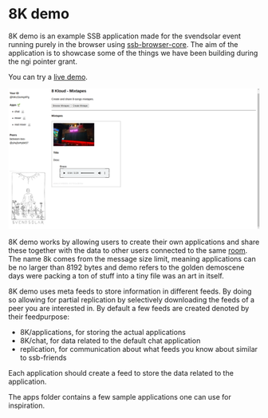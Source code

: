 <!--
SPDX-FileCopyrightText: 2021 Anders Rune Jensen <arj03@protonmail.ch>

SPDX-License-Identifier: CC0-1.0
-->

# 8K demo

8K demo is an example SSB application made for the svendsolar event
running purely in the browser using [ssb-browser-core]. The aim of the
application is to showcase some of the things we have been building
during the ngi pointer grant.

You can try a [live demo].

![Screenshot of 8K demo][screenshot]

8K demo works by allowing users to create their own applications and
share these together with the data to other users connected to the
same [room]. The name 8k comes from the message size limit, meaning
applications can be no larger than 8192 bytes and demo refers to the
golden demoscene days were packing a ton of stuff into a tiny file was
an art in itself.

8K demo uses meta feeds to store information in different feeds. By
doing so allowing for partial replication by selectively downloading
the feeds of a peer you are interested in. By default a few feeds are
created denoted by their feedpurpose:

 - 8K/applications, for storing the actual applications
 - 8K/chat, for data related to the default chat application
 - replication, for communication about what feeds you know about
   similar to ssb-friends

Each application should create a feed to store the data related to the
application.

The apps folder contains a few sample applications one can use for
inspiration.

[screenshot]: screenshot.png
[ssb-browser-core]: https://github.com/arj03/ssb-browser-core
[room]: https://github.com/ssb-ngi-pointer/go-ssb-room/
[live demo]: https://8kdemo.between-two-worlds.dk/
